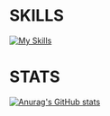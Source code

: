 # SKILLS

[![My Skills](https://skillicons.dev/icons?i=git,c,html,bash)](https://skillicons.dev)

# STATS

[![Anurag's GitHub stats](https://github-readme-stats.vercel.app/api?username=duarteagostinho&show_icons=true&theme=catppuccin_mocha)](https://github.com/anuraghazra/github-readme-stats)
